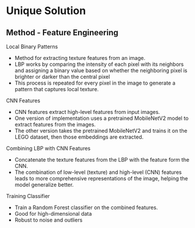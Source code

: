 # Unique Solution

## Method - Feature Engineering
Local Binary Patterns
- Method for extracting texture features from an image. 
- LBP works by comparing the intensity of each pixel with its neighbors and assigning a binary value based on whether the neighboring pixel is brighter or darker than the central pixel
- This process is repeated for every pixel in the image to generate a pattern that captures local texture.

CNN Features
- CNN features extract high-level features from input images.
- One version of implementation uses a pretrained MobileNetV2 model to extract features from the images.
- The other version takes the pretrained MobileNetV2 and trains it on the LEGO dataset, then those embeddings are extracted.


Combining LBP with CNN Features
- Concatenate the texture features from the LBP with the feature form the CNN.
- The combination of low-level (texture) and high-level (CNN) features leads to more comprehensive representations of the image, helping the model generalize better.

Training Classifier
- Train a Random Forest classifier on the combined features.
- Good for high-dimensional data
- Robust to noise and outliers

